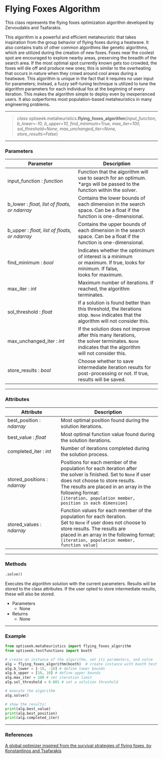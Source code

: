 # Flying Foxes Algorithm

This class represents the flying foxes optimization algorithm developed by Zervoudakis and Tsafarakis. 

This algorithm is a powerful and efficient metaheuristic that takes inspiration from the group behavior of flying foxes during a heatwave. It also contains traits of other common
algorithms like genetic algorithms, which are utilized during the creation of new foxes. Foxes near the coolest spot are encouraged to explore nearby areas, preserving the breadth
of the search area. If the most optimal spot currently known gets too crowded, the foxes will die off and produce new ones; this is similar to the overheating that occurs in nature
when they crowd around cool areas during a heatwave. This algorithm is unique in the fact that it requires no user input for parameters; instead, a fuzzy self-tuning technique is
utilized to tune the algorithm parameters for each individual fox at the beginning of every iteration. This makes the algorithm simple to deploy even by inexperienced users.
It also outperforms most population-based metaheuristics in many engineering problems.

---

> *class* optiseek.metaheuristics.**flying_foxes_algorithm**(*input_function, b_lower=-10, b_upper=10, find_minimum=True, max_iter=100, sol_threshold=None, max_unchanged_iter=None, store_results=False*)

---

### Parameters

| Parameter | Description |
|---|---|
| input_function : *function* | Function that the algorithm will use to search for an optimum.<br/> \*args will be passed to the function within the solver. |
| b_lower : *float, list of floats, or ndarray* | Contains the lower bounds of each dimension in the search <br/>  space. Can be a float if the function is one-dimensional. |
| b_upper : *float, list of floats, or ndarray* | Contains the upper bounds of each dimension in the search <br/>  space. Can be a float if the function is one-dimensional. |
| find_minimum : *bool* | Indicates whether the optimimum of interest is a minimum<br/> or maximum. If true, looks for minimum. If false,<br/> looks for maximum. |
| max_iter : *int* | Maximum number of iterations. If reached, the algorithm<br/> terminates. |
| sol_threshold : *float* | If a solution is found better than this threshold, the iterations<br/> stop. `None` indicates that the algorithm will not consider this. |
| max_unchanged_iter : *int* | If the solution does not improve after this many iterations,<br/> the solver terminates. `None` indicates that the algorithm<br/> will not consider this. |
| store_results : *bool* | Choose whether to save intermediate iteration results for<br/> post-processing or not. If true, results will be saved. |


---

### Attributes

| Attribute | Description |
|---|---|
| best_position : *ndarray* | Most optimal position found during the solution iterations. |
| best_value : *float* | Most optimal function value found during the solution iterations. |
| completed_iter : *int* | Number of iterations completed during the solution process. |
| stored_positions : *ndarray* | Positions for each member of the population for each iteration after<br/> the solver is finished. Set to `None` if user does not choose to store results.<br/> The results are placed in an array in the following format:<br/> `[iteration, population member, position in each dimension]` |
| stored_values : *ndarray* | Function values for each member of the population for each iteration.<br/> Set to `None` if user does not choose to store results. The results are<br/> placed in an array in the following format:<br/> `[iteration, population member, function value]` |

---

### Methods

```python
.solve()
```
	
Executes the algorithm solution with the current parameters. Results will be stored to the class attributes. If the user opted to store intermediate results, these will also be stored.

- Parameters
	- None
- Returns
	- None

---

### Example

```python
from optiseek.metaheuristics import flying_foxes_algorithm
from optiseek.testfunctions import booth

# create an instance of the algorithm, set its parameters, and solve
alg = flying_foxes_algorithm(booth)  # create instance with booth test function
alg.b_lower = [-10, -10] # define lower bounds
alg.b_upper = [10, 10] # define upper bounds
alg.max_iter = 100 # set iteration limit
alg.sol_threshold = 0.001 # set a solution threshold

# execute the algorithm
alg.solve()

# show the results!
print(alg.best_value)
print(alg.best_position)
print(alg.completed_iter)
```

---

### References

[A global optimizer inspired from the survival strategies of flying foxes, by Konstantinos and Tsafarakis](https://link.springer.com/article/10.1007/s00366-021-01554-w)